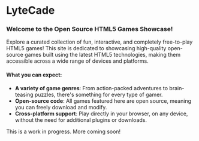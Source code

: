 # LyteCade

### **Welcome to the Open Source HTML5 Games Showcase!**  
Explore a curated collection of fun, interactive, and completely free-to-play HTML5 games! This site is dedicated to showcasing high-quality open-source games built using the latest HTML5 technologies, making them accessible across a wide range of devices and platforms. 

#### **What you can expect:**
- **A variety of game genres**: From action-packed adventures to brain-teasing puzzles, there's something for every type of gamer.
- **Open-source code**: All games featured here are open source, meaning you can freely download and modify.
- **Cross-platform support**: Play directly in your browser, on any device, without the need for additional plugins or downloads.

This is a work in progress. More coming soon!

